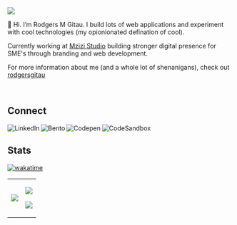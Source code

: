 <img src="https://res.cloudinary.com/valdadyne/image/upload/v1698804021/Personal_Banner.gif" />

<br clear="both"/>

👋 Hi. I’m Rodgers M Gitau. I build lots of web applications and experiment with cool technologies (my opionionated defination of cool).

Currently working at [Mzizi Studio](https://mzizistudio.com) building stronger digital presence for SME's through branding and web development.

For more information about me (and a whole lot of shenanigans), check out [rodgersgitau](https://rodgersgitau.vercel.app)
        
<br clear="both"/>

## Connect

<div align="left">
  <a href="https://www.linkedin.com/in/rodgersgitau/" >
    <img align="left" alt="LinkedIn" src="https://img.shields.io/badge/linkedin-%230D76A8.svg?style=for-the-badge&logo=linkedin&logoColor=white" />
  </a>
  <a href="https://bento.me/rgitau" >
    <img align="left" alt="Bento" src="https://img.shields.io/badge/bento-%23FFFFFF.svg?style=for-the-badge&logo=bento" />
  </a>
  <a href="https://codepen.io/rodgersgitau" >
     <img align="left" alt="Codepen" src="https://img.shields.io/badge/CodePen-%23f6f6f6.svg?style=for-the-badge&logo=codepen&logoColor=black"/>
  </a>
  <a href="https://codesandbox.io/u/rodgersgitau" >
     <img align="left" alt="CodeSandbox" src="https://img.shields.io/badge/CodeSandBox-%232323.svg?style=for-the-badge&logo=codesandbox&logoColor=white" />
  </a>
</div>

<br clear="both"/>  

## Stats
[![wakatime](https://wakatime.com/badge/user/079a160f-031f-4cf0-a895-cefa57e2b0ff.svg)](https://wakatime.com/@079a160f-031f-4cf0-a895-cefa57e2b0ff)

<table>
  <tr>
    <td valign="middle">
        <picture>
          <source
            srcset="https://rodgersgitau-stats.vercel.app/api/wakatime?username=rodgersgitau&layout=compact&theme=dark"
            media="(prefers-color-scheme: dark)"
          />
          <source
            srcset="https://rodgersgitau-stats.vercel.app/api/wakatime?username=rodgersgitau&layout=compact"
            media="(prefers-color-scheme: light), (prefers-color-scheme: no-preference)"
          />
          <img src="https://rodgersgitau-stats.vercel.app/api/wakatime?username=rodgersgitau&layout=compact&theme=dark" />
        </picture>
    </td>
    <td valign="middle">
      <p>
        <picture>
          <source
            srcset="https://github-readme-streak-stats.herokuapp.com?user=rodgersgitau&theme=dark&date_format=M%20j%5B%2C%20Y%5D"
            media="(prefers-color-scheme: dark)"
          />
          <source
            srcset="https://github-readme-streak-stats.herokuapp.com?user=rodgersgitau&date_format=M%20j%5B%2C%20Y%5D"
            media="(prefers-color-scheme: light), (prefers-color-scheme: no-preference)"
          />
          <img src="https://github-readme-streak-stats.herokuapp.com?user=rodgersgitau&date_format=M%20j%5B%2C%20Y%5D" />
        </picture>
      </p>
      <p>
        <picture>
          <source
            srcset="https://github-readme-stats.vercel.app/api?username=rodgersgitau&show_icons=true&layout=compact&theme=dark"
            media="(prefers-color-scheme: dark)"
          />
          <source
            srcset="https://github-readme-stats.vercel.app/api?username=rodgersgitau&show_icons=true&layout=compact"
            media="(prefers-color-scheme: light), (prefers-color-scheme: no-preference)"
          />
          <img src="https://github-readme-stats.vercel.app/api?username=rodgersgitau&show_icons=true&layout=compact" />
        </picture>
      </p>
    </td>
  </tr>
</table>

<br clear="both" />

<!--
**rodgersgitau/rodgersgitau** is a ✨ _special_ ✨ repository because its `README.md` (this file) appears on your GitHub profile.
-->
